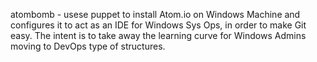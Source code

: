 atombomb - usese puppet to install Atom.io on Windows Machine and configures it to act as an IDE for Windows Sys Ops, in order to make Git easy.  The intent is to take away the learning curve for Windows Admins moving to DevOps type of structures.
